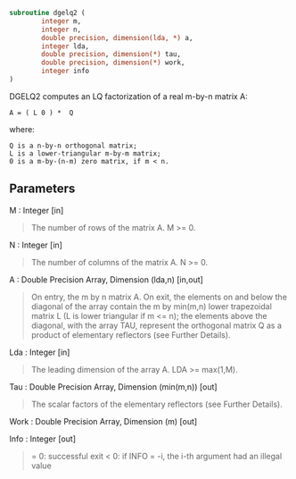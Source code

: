 ```fortran
subroutine dgelq2 (
		integer m,
		integer n,
		double precision, dimension(lda, *) a,
		integer lda,
		double precision, dimension(*) tau,
		double precision, dimension(*) work,
		integer info
)
```

 DGELQ2 computes an LQ factorization of a real m-by-n matrix A:

    A = ( L 0 ) *  Q

 where:

    Q is a n-by-n orthogonal matrix;
    L is a lower-triangular m-by-m matrix;
    0 is a m-by-(n-m) zero matrix, if m < n.


## Parameters
M : Integer [in]
> The number of rows of the matrix A.  M >= 0.

N : Integer [in]
> The number of columns of the matrix A.  N >= 0.

A : Double Precision Array, Dimension (lda,n) [in,out]
> On entry, the m by n matrix A.
> On exit, the elements on and below the diagonal of the array
> contain the m by min(m,n) lower trapezoidal matrix L (L is
> lower triangular if m <= n); the elements above the diagonal,
> with the array TAU, represent the orthogonal matrix Q as a
> product of elementary reflectors (see Further Details).

Lda : Integer [in]
> The leading dimension of the array A.  LDA >= max(1,M).

Tau : Double Precision Array, Dimension (min(m,n)) [out]
> The scalar factors of the elementary reflectors (see Further
> Details).

Work : Double Precision Array, Dimension (m) [out]

Info : Integer [out]
> = 0: successful exit
> < 0: if INFO = -i, the i-th argument had an illegal value

